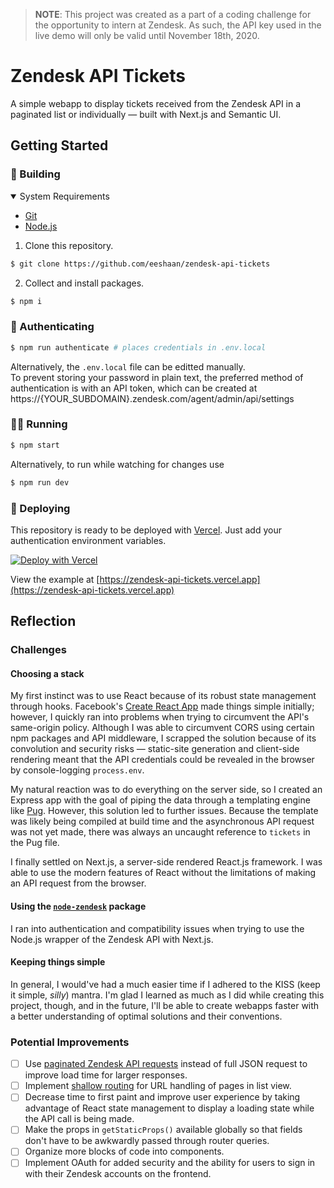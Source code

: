 > **NOTE**: This project was created as a part of a coding challenge for the opportunity to intern at Zendesk. As such, the API key used in the live demo will only be valid until November 18th, 2020.

# Zendesk API Tickets
A simple webapp to display tickets received from the Zendesk API in a paginated list or individually — built with Next.js and Semantic UI.

## Getting Started
### 🔨 Building
<details open>
  <summary>System Requirements</summary>
  
  - [Git](https://git-scm.com/downloads)
  - [Node.js](https://nodejs.org)
</details>

1. Clone this repository.
```sh
$ git clone https://github.com/eeshaan/zendesk-api-tickets
```
2. Collect and install packages.
```sh
$ npm i
```

### 🔐 Authenticating
``` sh
$ npm run authenticate # places credentials in .env.local
```
Alternatively, the `.env.local` file can be editted manually.  
To prevent storing your password in plain text, the preferred method of authentication is with an API token, which can be created at https://{YOUR_SUBDOMAIN}.zendesk.com/agent/admin/api/settings

### 🏃‍♂️ Running
```sh
$ npm start
```
Alternatively, to run while watching for changes use
``` sh
$ npm run dev
```

### 🚀 Deploying
This repository is ready to be deployed with [Vercel](https://vercel.com). Just add your authentication environment variables.
  
[![Deploy with Vercel](https://vercel.com/button)](https://vercel.com/import/project?template=https://github.com/eeshaan/zendesk-api-tickets)  

View the example at [https://zendesk-api-tickets.vercel.app](https://zendesk-api-tickets.vercel.app)

## Reflection
### Challenges
#### Choosing a stack
My first instinct was to use React because of its robust state management through hooks. Facebook's [Create React App](https://create-react-app.dev/) made things simple initially; however, I quickly ran into problems when trying to circumvent the API's same-origin policy. Although I was able to circumvent CORS using certain npm packages and API middleware, I scrapped the solution because of its convolution and security risks — static-site generation and client-side rendering meant that the API credentials could be revealed in the browser by console-logging `process.env`.

My natural reaction was to do everything on the server side, so I created an Express app with the goal of piping the data through a templating engine like [Pug](https://pugjs.org). However, this solution led to further issues. Because the template was likely being compiled at build time and the asynchronous API request was not yet made, there was always an uncaught reference to `tickets` in the Pug file.

I finally settled on Next.js, a server-side rendered React.js framework. I was able to use the modern features of React without the limitations of making an API request from the browser. 

#### Using the [`node-zendesk`](https://blakmatrix.github.io/node-zendesk/) package
I ran into authentication and compatibility issues when trying to use the Node.js wrapper of the Zendesk API with Next.js.

#### Keeping things simple
In general, I would've had a much easier time if I adhered to the KISS (keep it simple, _silly_) mantra. I'm glad I learned as much as I did while creating this project, though, and in the future, I'll be able to create webapps faster with a better understanding of optimal solutions and their conventions.

### Potential Improvements
- [ ] Use [paginated Zendesk API requests](https://develop.zendesk.com/hc/en-us/articles/360001068607-Paginating-through-lists) instead of full JSON request to improve load time for larger responses.
- [ ] Implement [shallow routing](https://nextjs.org/docs/routing/shallow-routing) for URL handling of pages in list view.
- [ ] Decrease time to first paint and improve user experience by taking advantage of React state management to display a loading state while the API call is being 
made.
- [ ] Make the props in `getStaticProps()` available globally so that fields don't have to be awkwardly passed through router queries.
- [ ] Organize more blocks of code into components. 
- [ ] Implement OAuth for added security and the ability for users to sign in with their Zendesk accounts on the frontend.
